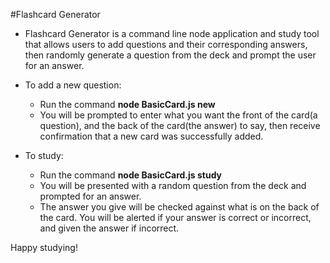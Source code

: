 #Flashcard Generator
* Flashcard Generator is a command line node application and study tool that allows users to add questions and their corresponding answers, then randomly generate a question from the deck and prompt the user for an answer.

* To add a new question:
  * Run the command **node BasicCard.js new**
  * You will be prompted to enter what you want the front of the card(a question), and the back of the card(the answer) to say, then receive confirmation that a new card was successfully added.

* To study:
  * Run the command **node BasicCard.js study**
  * You will be presented with a random question from the deck and prompted for an answer.
  * The answer you give will be checked against what is on the back of the card. You will be alerted if your answer is correct or incorrect, and given the answer if incorrect.

Happy studying!
